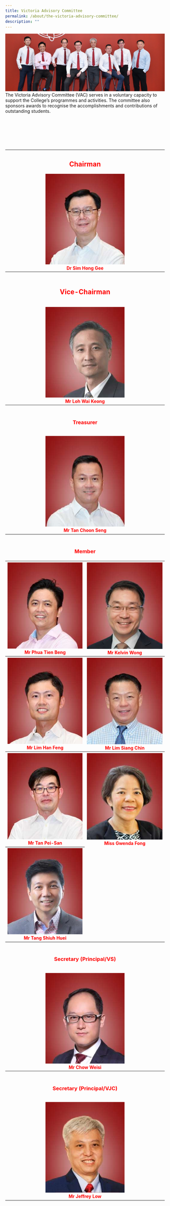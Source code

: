 ```yaml
---
title: Victoria Advisory Committee
permalink: /about/the-victoria-advisory-committee/
description: ""
---
```

![](/images/VAC%202023/2022%20vac-banner.jpg)
The Victoria Advisory Committee (VAC) serves in a voluntary capacity to support the College’s programmes and activities. The committee also sponsors awards to recognise the accomplishments and contributions of outstanding students.

<table>
	<tr>
		<th colspan="2" style="color:red;text-align:center"><h2>Chairman</h2><img src="/images/VAC%202023/Dr%20Sim%20Hong%20Gee.jpg" style="width:250px"><br>Dr Sim Hong Gee</th>
		</tr>
<br>
	<tr>
		<th colspan="2" style="color:red;text-align:center"><br><h2>Vice-Chairman</h2><br><img src="/images/VAC%202023/Mr%20Loh%20Wai%20Keong.jpg" style="width:250px"><br>Mr Loh Wai Keong</th>
		</tr>
<br>
	<tr>
		<th colspan="2" style="color:red;text-align:center"><br><h3>Treasurer</h3><br><img src="/images/VAC%202023/Mr%20Tan%20Choon%20Seng.jpg" style="width:250px"><br>Mr Tan Choon Seng</th>
		</tr>
<br>
<tr>
		<th colspan="2" style="color:red;text-align:center"><br><h3>Member</h3></th>
		</tr>
  <tr>
    <th style="color:red;text-align:center"><img src="/images/VAC%202023/Mr%20Phua%20Tien%20Beng.jpg" style="width:250px"><br>Mr Phua Tien Beng</th>
    <th style="color:red;text-align:center"><img src="/images/VAC%202023/Mr%20Kelvin%20Wong.jpg" style="width:250px"><br>Mr Kelvin Wong</th>
     </tr>
  <tr>
    <th style="color:red;text-align:center"><img src="/images/VAC%202023/Mr%20Lim%20Han%20Feng.jpg" style="width:250px"><br>Mr Lim Han Feng</th>
    <th style="color:red;text-align:center"><img src="/images/VAC%202023/Mr%20Lim%20Siang%20Chin.jpg" style="width:250px"><br>Mr Lim Siang Chin</th>
     </tr>
  <tr>
    <th style="color:red;text-align:center"><img src="/images/VAC%202023/Mr%20Tan%20Pei-San.jpg" style="width:250px"><br>Mr Tan Pei-San</th>
    <th style="color:red;text-align:center"><img src="/images/VAC%202023/Miss%20Gwenda%20Fong.jpg" style="width:250px"><br>Miss Gwenda Fong</th>
  <tr>
    <th colspan="1" style="color:red;text-align:center"><img src="/images/VAC%202023/Mr%20Tang%20Shiuh%20Huei.jpg" style="width:250px"><br>Mr Tang Shiuh Huei</th>
  </tr>
<br>
	<tr>
		<th colspan="2" style="color:red;text-align:center">
			<br><h3>Secretary (Principal/VS)</h3><br><img src="/images/VAC%202023/Mr%20Chow%20Weisi.jpg" style="width:250px"><br>Mr Chow Weisi</th>
		</tr>
<br>
	<tr>
		<th colspan="2" style="color:red;text-align:center">
			<br>
			<h3>Secretary (Principal/VJC)</h3><br><img src="/images/VAC%202023/Mr%20Jeffrey%20Low2.jpg" style="width:250px"><br>Mr Jeffrey Low</th>
		</tr>
</table>